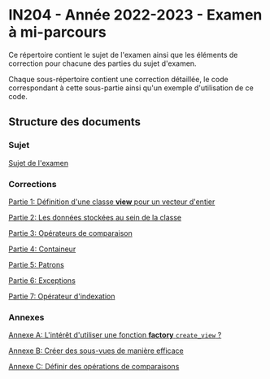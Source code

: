 # IN204 - Année 2022-2023 - Examen à mi-parcours

Ce répertoire contient le sujet de l'examen ainsi que les éléments de correction pour chacune des parties du sujet d'examen.

Chaque sous-répertoire contient une correction détaillée, le code correspondant à cette sous-partie ainsi qu'un exemple d'utilisation de ce code.

## Structure des documents

### Sujet

[Sujet de l'examen](Sujet/README.md)

### Corrections

[Partie 1: Définition d'une classe **view** pour un vecteur d'entier](Part1/README.md)

[Partie 2: Les données stockées au sein de la classe](Part2/README.md)

[Partie 3: Opérateurs de comparaison](Part3/README.md)

[Partie 4: Containeur](Part4/README.md)

[Partie 5: Patrons](Part5/README.md)

[Partie 6: Exceptions](Part6/README.md)

[Partie 7: Opérateur d'indexation](Part7/README.md)

### Annexes

[Annexe A: L'intérêt d'utiliser une fonction **factory** `create_view` ?](Annexes/create_view.md)

[Annexe B: Créer des sous-vues de manière efficace](Annexes/view_of_view.md)

[Annexe C: Définir des opérations de comparaisons](Annexes/spaceship.md)
